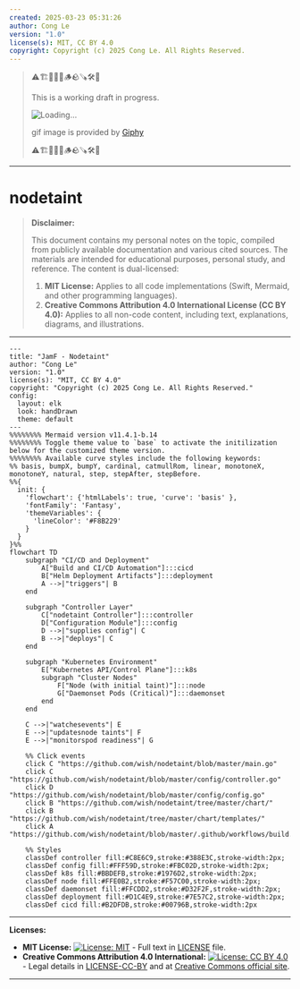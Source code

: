 ```yaml
---
created: 2025-03-23 05:31:26
author: Cong Le
version: "1.0"
license(s): MIT, CC BY 4.0
copyright: Copyright (c) 2025 Cong Le. All Rights Reserved.
---
```


> ⚠️🏗️🚧🦺🧱🪵🪨🪚🛠️👷
> 
> This is a working draft in progress.
> 
> ![Loading...](https://media0.giphy.com/media/v1.Y2lkPTc5MGI3NjExbGNlamVyMjdlODA2ODM2dGdpMzQ2bjdyeDdkY2h2aWxtOHJncGsyeiZlcD12MV9pbnRlcm5hbF9naWZfYnlfaWQmY3Q9Zw/IzigGVSs9fHjug20Mq/giphy.gif)
> 
> gif image is provided by [Giphy](https://giphy.com)
> 
> ⚠️🏗️🚧🦺🧱🪵🪨🪚🛠️👷

----



# nodetaint
> **Disclaimer:**
>
> This document contains my personal notes on the topic,
> compiled from publicly available documentation and various cited sources.
> The materials are intended for educational purposes, personal study, and reference.
> The content is dual-licensed:
> 1. **MIT License:** Applies to all code implementations (Swift, Mermaid, and other programming languages).
> 2. **Creative Commons Attribution 4.0 International License (CC BY 4.0):** Applies to all non-code content, including text, explanations, diagrams, and illustrations.
---


```mermaid
---
title: "JamF - Nodetaint"
author: "Cong Le"
version: "1.0"
license(s): "MIT, CC BY 4.0"
copyright: "Copyright (c) 2025 Cong Le. All Rights Reserved."
config:
  layout: elk
  look: handDrawn
  theme: default
---
%%%%%%%% Mermaid version v11.4.1-b.14
%%%%%%%% Toggle theme value to `base` to activate the initilization below for the customized theme version.
%%%%%%%% Available curve styles include the following keywords:
%% basis, bumpX, bumpY, cardinal, catmullRom, linear, monotoneX, monotoneY, natural, step, stepAfter, stepBefore.
%%{
  init: {
    'flowchart': {'htmlLabels': true, 'curve': 'basis' },
    'fontFamily': 'Fantasy',
    'themeVariables': {
      'lineColor': '#F8B229'
    }
  }
}%%
flowchart TD
    subgraph "CI/CD and Deployment"
        A["Build and CI/CD Automation"]:::cicd
        B["Helm Deployment Artifacts"]:::deployment
        A -->|"triggers"| B
    end

    subgraph "Controller Layer"
        C["nodetaint Controller"]:::controller
        D["Configuration Module"]:::config
        D -->|"supplies config"| C
        B -->|"deploys"| C
    end

    subgraph "Kubernetes Environment"
        E["Kubernetes API/Control Plane"]:::k8s
        subgraph "Cluster Nodes"
            F["Node (with initial taint)"]:::node
            G["Daemonset Pods (Critical)"]:::daemonset
        end
    end

    C -->|"watchesevents"| E
    E -->|"updatesnode taints"| F
    E -->|"monitorspod readiness"| G

    %% Click events
    click C "https://github.com/wish/nodetaint/blob/master/main.go"
    click C "https://github.com/wish/nodetaint/blob/master/config/controller.go"
    click D "https://github.com/wish/nodetaint/blob/master/config/config.go"
    click B "https://github.com/wish/nodetaint/tree/master/chart/"
    click B "https://github.com/wish/nodetaint/tree/master/chart/templates/"
    click A "https://github.com/wish/nodetaint/blob/master/.github/workflows/build.yml"

    %% Styles
    classDef controller fill:#C8E6C9,stroke:#388E3C,stroke-width:2px;
    classDef config fill:#FFF59D,stroke:#FBC02D,stroke-width:2px;
    classDef k8s fill:#BBDEFB,stroke:#1976D2,stroke-width:2px;
    classDef node fill:#FFE0B2,stroke:#F57C00,stroke-width:2px;
    classDef daemonset fill:#FFCDD2,stroke:#D32F2F,stroke-width:2px;
    classDef deployment fill:#D1C4E9,stroke:#7E57C2,stroke-width:2px;
    classDef cicd fill:#B2DFDB,stroke:#00796B,stroke-width:2px

```





---
**Licenses:**

- **MIT License:**  [![License: MIT](https://img.shields.io/badge/License-MIT-yellow.svg)](LICENSE) - Full text in [LICENSE](LICENSE) file.
- **Creative Commons Attribution 4.0 International:** [![License: CC BY 4.0](https://licensebuttons.net/l/by/4.0/88x31.png)](LICENSE-CC-BY) - Legal details in [LICENSE-CC-BY](LICENSE-CC-BY) and at [Creative Commons official site](http://creativecommons.org/licenses/by/4.0/).

---
